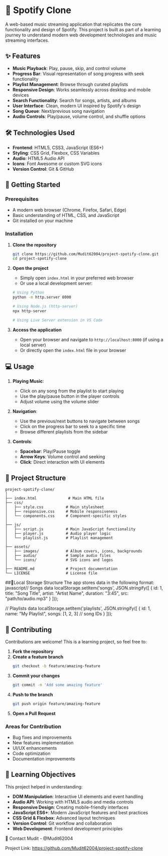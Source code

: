 # 🎵 Spotify Clone

A web-based music streaming application that replicates the core functionality and design of Spotify. This project is built as part of a learning journey to understand modern web development technologies and music streaming interfaces.

## ✨ Features

- **Music Playback**: Play, pause, skip, and control volume
- **Progress Bar**: Visual representation of song progress with seek functionality
- **Playlist Management**: Browse through curated playlists
- **Responsive Design**: Works seamlessly across desktop and mobile devices
- **Search Functionality**: Search for songs, artists, and albums
- **User Interface**: Clean, modern UI inspired by Spotify's design
- **Song Queue**: Next/previous song navigation
- **Audio Controls**: Play/pause, volume control, and shuffle options

## 🛠 Technologies Used

- **Frontend**: HTML5, CSS3, JavaScript (ES6+)
- **Styling**: CSS Grid, Flexbox, CSS Variables
- **Audio**: HTML5 Audio API
- **Icons**: Font Awesome or custom SVG icons
- **Version Control**: Git & GitHub

## 🚀 Getting Started

### Prerequisites

- A modern web browser (Chrome, Firefox, Safari, Edge)
- Basic understanding of HTML, CSS, and JavaScript
- Git installed on your machine

### Installation

1. **Clone the repository**
   ```bash
   git clone https://github.com/Mudit62004/project-spotify-clone.git
   cd project-spotify-clone
   ```

2. **Open the project**
   - Simply open `index.html` in your preferred web browser
   - Or use a local development server:
   ```bash
   # Using Python
   python -m http.server 8000
   
   # Using Node.js (http-server)
   npx http-server
   
   # Using Live Server extension in VS Code
   ```

3. **Access the application**
   - Open your browser and navigate to `http://localhost:8000` (if using a local server)
   - Or directly open the `index.html` file in your browser

## 💻 Usage

1. **Playing Music**:
   - Click on any song from the playlist to start playing
   - Use the play/pause button in the player controls
   - Adjust volume using the volume slider

2. **Navigation**:
   - Use the previous/next buttons to navigate between songs
   - Click on the progress bar to seek to a specific time
   - Browse different playlists from the sidebar

3. **Controls**:
   - **Spacebar**: Play/Pause toggle
   - **Arrow Keys**: Volume control and seeking
   - **Click**: Direct interaction with UI elements

## 📁 Project Structure

```
project-spotify-clone/
│
├── index.html              # Main HTML file
├── css/
│   ├── style.css          # Main stylesheet
│   ├── responsive.css     # Mobile responsiveness
│   └── components.css     # Component-specific styles
│
├── js/
│   ├── script.js          # Main JavaScript functionality
│   ├── player.js          # Audio player logic
│   └── playlist.js        # Playlist management
│
├── assets/
│   ├── images/            # Album covers, icons, backgrounds
│   ├── audio/             # Sample audio files
│   └── icons/             # SVG icons and logos
│
├── README.md              # Project documentation
└── LICENSE                # License file
```

##🔌Local Storage Structure
The app stores data in the following format:
javascript// Songs data
localStorage.setItem('songs', JSON.stringify([
  {
    id: 1,
    title: "Song Title",
    artist: "Artist Name",
    duration: "3:45",
    src: "path/to/audio.mp3"
  }
]));

// Playlists data
localStorage.setItem('playlists', JSON.stringify([
  {
    id: 1,
    name: "My Playlist",
    songs: [1, 2, 3] // song IDs
  }
]));

## 🤝 Contributing

Contributions are welcome! This is a learning project, so feel free to:

1. **Fork the repository**
2. **Create a feature branch**
   ```bash
   git checkout -b feature/amazing-feature
   ```
3. **Commit your changes**
   ```bash
   git commit -m 'Add some amazing feature'
   ```
4. **Push to the branch**
   ```bash
   git push origin feature/amazing-feature
   ```
5. **Open a Pull Request**

### Areas for Contribution
- Bug fixes and improvements
- New features implementation
- UI/UX enhancements
- Code optimization
- Documentation improvements

## 🎯 Learning Objectives

This project helped in understanding:

- **DOM Manipulation**: Interactive UI elements and event handling
- **Audio API**: Working with HTML5 audio and media controls
- **Responsive Design**: Creating mobile-friendly interfaces
- **JavaScript ES6+**: Modern JavaScript features and best practices
- **CSS Grid & Flexbox**: Advanced layout techniques
- **Version Control**: Git workflow and collaboration
- **Web Development**: Frontend development principles

📧 Contact
Mudit - @Mudit62004

Project Link: https://github.com/Mudit62004/project-spotify-clone




